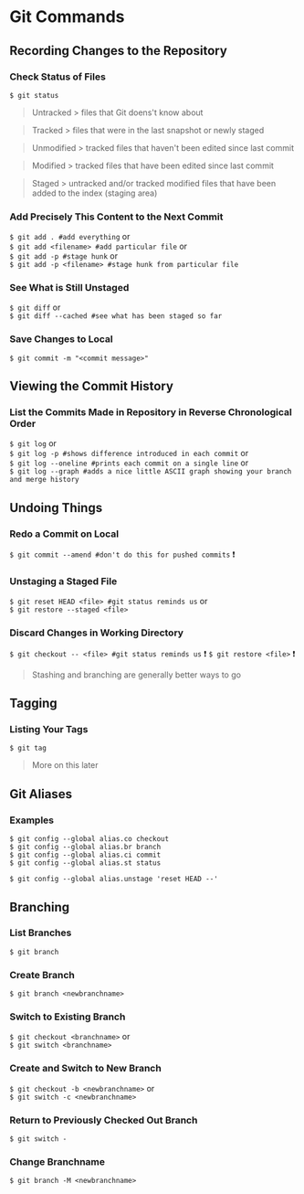 # Git Commands
## Recording Changes to the Repository
### Check Status of Files
`$ git status`
>Untracked > files that Git doens't know about

>Tracked > files that were in the last snapshot or newly staged

>Unmodified > tracked files that haven't been edited since last commit

>Modified > tracked files that have been edited since last commit

>Staged > untracked and/or tracked modified files that have been added to the index (staging area)

### Add Precisely This Content to the Next Commit
`$ git add . #add everything` or \
`$ git add <filename> #add particular file` or \
`$ git add -p #stage hunk` or \
`$ git add -p <filename> #stage hunk from particular file`

### See What is Still Unstaged
`$ git diff` or \
`$ git diff --cached #see what has been staged so far`

### Save Changes to Local
`$ git commit -m "<commit message>"`

## Viewing the Commit History
### List the Commits Made in Repository in Reverse Chronological Order
`$ git log` or \
`$ git log -p #shows difference introduced in each commit` or \
`$ git log --oneline #prints each commit on a single line` or \
`$ git log --graph #adds a nice little ASCII graph showing your branch and merge history`

## Undoing Things
### Redo a Commit on Local 
`$ git commit --amend #don't do this for pushed commits` :heavy_exclamation_mark: 

### Unstaging a Staged File
`$ git reset HEAD <file> #git status reminds us` or \
`$ git restore --staged <file>`

### Discard Changes in Working Directory

`$ git checkout -- <file> #git status reminds us` :heavy_exclamation_mark:
`$ git restore <file>` :heavy_exclamation_mark:

>Stashing and branching are generally better ways to go

## Tagging

### Listing Your Tags
`$ git tag`

>More on this later

## Git Aliases

### Examples
```
$ git config --global alias.co checkout
$ git config --global alias.br branch
$ git config --global alias.ci commit
$ git config --global alias.st status

$ git config --global alias.unstage 'reset HEAD --'
```

## Branching
### List Branches
`$ git branch`

### Create Branch
`$ git branch <newbranchname>`

### Switch to Existing Branch
`$ git checkout <branchname>` or \
`$ git switch <branchname>`

### Create and Switch to New Branch
`$ git checkout -b <newbranchname>` or \
`$ git switch -c <newbranchname>`

### Return to Previously Checked Out Branch
`$ git switch -`

### Change Branchname
`$ git branch -M <newbranchname>`